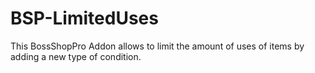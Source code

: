 BSP-LimitedUses
============

This BossShopPro Addon allows to limit the amount of uses of items by adding a new type of condition.